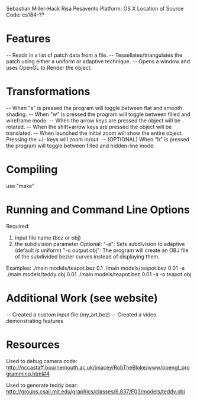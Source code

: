 Sebastian Miller-Hack
Risa Pesavento
Platform: OS X
Location of Source Code: cs184-??


Features
========
-- Reads in a list of patch data from a file.
-- Tessellates/triangulates the patch using either a uniform or adaptive technique.
-- Opens a window and uses OpenGL to Render the object.


Transformations
===============
-- When "s" is pressed the program will toggle between flat and smooth shading.
-- When "w" is pressed the program will toggle between filled and wireframe mode.
-- When the arrow keys are pressed the object will be rotated.
-- When the shift+arrow keys are pressed the object will be translated.
-- When launched the initial zoom will show the entire object. Pressing the +/- keys will zoom in/out.
-- (OPTIONAL) When "h" is pressed the program will toggle between filled and hidden-line mode.


Compiling
=========
use "make"


Running and Command Line Options
================================
Required:
1. input file name (bez or obj)
2. the subdivision parameter
Optional:
"-a": Sets subdivision to adaptive (default is uniform)
"-o output.obj": The program will create an OBJ file of the subdivided bezier curves instead of displaying them.

Examples:
./main models/teapot.bez 0.1
./main models/teapot.bez 0.01 -a
./main models/teddy.obj 0.01
./main models/teapot.bez 0.01 -a -o teapot.obj


Additional Work (see website)
=============================
-- Created a custom input file (my_art.bez)
-- Created a video demonstrating features


Resources
=========
Used to debug camera code:
http://nccastaff.bournemouth.ac.uk/jmacey/RobTheBloke/www/opengl_programming.html#4

Used to generate teddy bear:
http://groups.csail.mit.edu/graphics/classes/6.837/F03/models/teddy.obj





